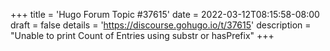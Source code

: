 +++
title = 'Hugo Forum Topic #37615'
date = 2022-03-12T08:15:58-08:00
draft = false
details = 'https://discourse.gohugo.io/t/37615'
description = "Unable to print Count of Entries using substr or hasPrefix"
+++
